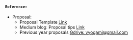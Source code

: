 #### `Reference:`

- Proposal:
  - Proposal Template [Link](https://docs.google.com/document/d/1D2pLc_eP-8-waBnRuj57Tc_jQT7_-ZWRQCDjv6qtPTY/edit)
  - Medium blog: Proposal tips [Link](https://medium.com/@mvanshika23/writing-c4gt-proposal-my-experience-on-getting-selected-86650f442174)
  - Previous year proposals [Gdrive: vyogami@gmail.com](https://drive.google.com/drive/folders/1QaE04yRmSvm1o6VL9CMilzBmFShlvsUG?usp=sharing)
